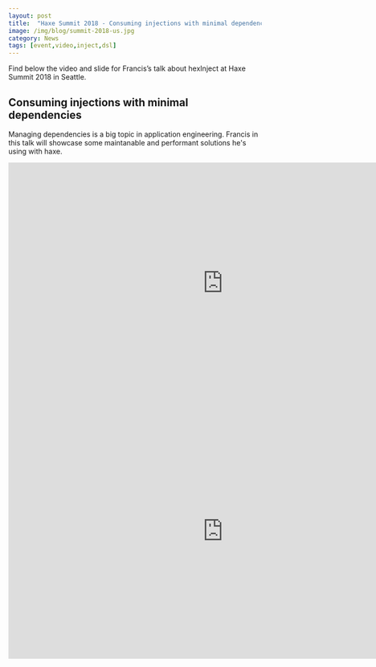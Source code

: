 ```yaml
---
layout: post
title:  "Haxe Summit 2018 - Consuming injections with minimal dependencies"
image: /img/blog/summit-2018-us.jpg
category: News
tags: [event,video,inject,dsl]
---
```

Find below the video and slide for Francis’s talk about hexInject at Haxe Summit 2018 in Seattle.

## Consuming injections with minimal dependencies
Managing dependencies is a big topic in application engineering. Francis in this talk will showcase some maintanable and performant solutions he's using with haxe.

<iframe width="853" height="480" src="https://www.youtube.com/embed/hphNp2LfsqY" frameborder="0" allowfullscreen></iframe>
<iframe src="https://docs.google.com/presentation/d/1DYC_su2FL25LiF6oQ4zkSlwbaOru-UMswkpRVK3wByo/embed?start=false&loop=false&delayms=3000" frameborder="0" width="853" height="508" allowfullscreen="true" mozallowfullscreen="true" webkitallowfullscreen="true"></iframe>